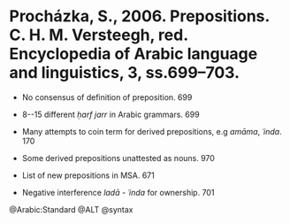 # Procházka, S., 2006. Prepositions.  C. H. M. Versteegh, red. Encyclopedia of Arabic language and linguistics, 3, ss.699–703.

- No consensus of definition of preposition. 699

- 8--15 different *ḥarf jarr* in Arabic grammars. 699

- Many attempts to coin term for derived prepositions, e.g *amāma*, *ʿinda*. 170

- Some derived prepositions unattested as nouns. 970

- List of new prepositions in MSA. 671 

- Negative interference *ladā - ʿinda* for ownership. 701

@Arabic:Standard
@ALT
@syntax
